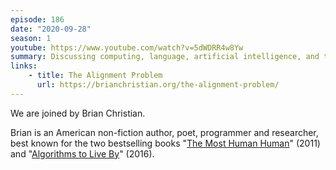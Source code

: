 ```yaml
---
episode: 186
date: "2020-09-28"
season: 1
youtube: https://www.youtube.com/watch?v=5dWDRR4w8Yw
summary: Discussing computing, language, artificial intelligence, and the Singularity
links:
    - title: The Alignment Problem
      url: https://brianchristian.org/the-alignment-problem/
---
```

We are joined by Brian Christian.

Brian is an American non-fiction author, poet, programmer and researcher, best
known for the two bestselling books "[The Most Human Human][book1]" (2011) and
"[Algorithms to Live By][book2]" (2016).

[book1]: https://brianchristian.org/the-most-human-human/
[book2]: https://brianchristian.org/algorithms-to-live-by/
